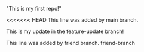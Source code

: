 "This is my first repo!" 

<<<<<<< HEAD
This line was added by main branch.


This is my update in the feature-update branch!


This line was added by friend branch.
 friend-branch
